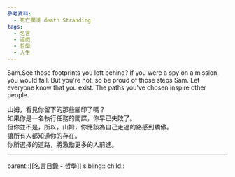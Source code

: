 ```yaml
---
參考資料:
  - 死亡擱淺 death Stranding
tags:
  - 名言
  - 遊戲
  - 哲學
  - 人生
---
```

Sam.See those footprints you left behind? If you were a spy on a mission, you would fail. But you're not, so be proud of those steps Sam. Let everyone know that you exist. The paths you've chosen inspire other people.

山姆，看見你留下的那些腳印了嗎？  
如果你是一名執行任務的間諜，你早已失敗了。  
但你並不是，所以，山姆，你應該為自己走過的路感到驕傲。  
讓所有人都知道你的存在。  
你所選擇的道路，將激勵更多的人前進。
- - -
parent::[[名言目錄 - 哲學]]
sibling::
child::